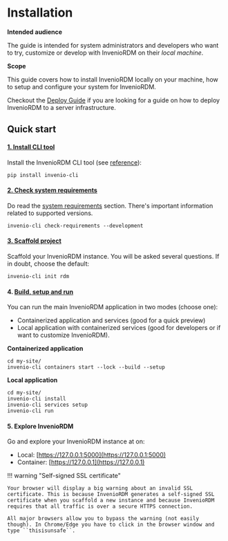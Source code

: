 # Installation

**Intended audience**

The guide is intended for system administrators and developers who want to try, customize or develop with InvenioRDM on their _local machine_.

**Scope**

This guide covers how to install InvenioRDM locally on your machine, how to setup and configure your system for InvenioRDM.

Checkout the [Deploy Guide](../deployment/index.md) if you are looking for a guide on how to deploy InvenioRDM to a server infrastructure.

## Quick start

#### [1. Install CLI tool](cli.md)

Install the InvenioRDM CLI tool (see [reference](../reference/cli.md)):

```console
pip install invenio-cli
```

#### [2. Check system requirements](requirements.md)

Do read the [system requirements](requirements.md) section. There's important information related to supported versions.

```console
invenio-cli check-requirements --development
```

#### [3. Scaffold project](scaffold.md)

Scaffold your InvenioRDM instance. You will be asked several questions. If in doubt, choose the default:

```
invenio-cli init rdm
```

#### 4. [Build, setup and run](build-setup-run.md)

You can run the main InvenioRDM application in two modes (choose one):

- Containerized application and services (good for a quick preview)
- Local application with containerized services (good for developers or if want to customize InvenioRDM).

**Containerized application**

```console
cd my-site/
invenio-cli containers start --lock --build --setup
```

**Local application**

```console
cd my-site/
invenio-cli install
invenio-cli services setup
invenio-cli run
```

#### 5. Explore InvenioRDM

Go and explore your InvenioRDM instance at on:

- Local: [https://127.0.0.1:5000](https://127.0.0.1:5000)
- Container: [https://127.0.0.1](https://127.0.0.1)

!!! warning "Self-signed SSL certificate"

    Your browser will display a big warning about an invalid SSL certificate. This is because InvenioRDM generates a self-signed SSL certificate when you scaffold a new instance and because InvenioRDM requires that all traffic is over a secure HTTPS connection.

    All major browsers allow you to bypass the warning (not easily though). In Chrome/Edge you have to click in the browser window and type ``thisisunsafe``.
